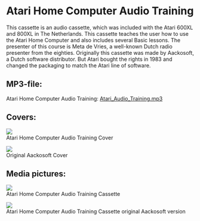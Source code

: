 # Atari Home Computer Audio Training  
This cassette is an audio cassette, which was included with the Atari 600XL and 800XL in The Netherlands. This cassette teaches the user how to use the Atari Home Computer and also includes several Basic lessons. The presenter of this course is Meta de Vries, a well-known Dutch radio presenter from the eighties. Originally this cassette was made by Aackosoft, a Dutch software distributor. But Atari bought the rights in 1983 and changed the packaging to match the Atari line of software.  
  
## MP3-file:  
Atari Home Computer Audio Training: [Atari_Audio_Training.mp3](attachments/Atari_Audio_Training.mp3)  
  
## Covers:  
![](attachments/Atari_Audio_Training_cass.jpg)  
Atari Home Computer Audio Training Cover  
  
![](attachments/Snelstart_cass.jpg)  
Original Aackosoft Cover  
  
## Media pictures:  
![](attachments/Atari_Audio_Training_cassette.jpg)  
Atari Home Computer Audio Training Cassette  
  
![](attachments/Atari_Audio_Training_Aacko_cassette.jpg)  
Atari Home Computer Audio Training Cassette original Aackosoft version  
